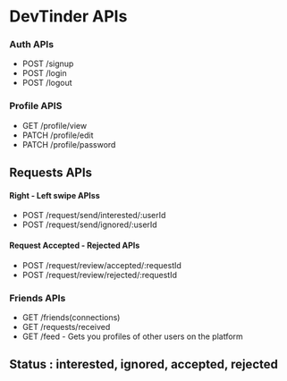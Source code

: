 # DevTinder APIs

### Auth APIs
- POST /signup
- POST /login
- POST /logout

### Profile APIS
- GET /profile/view
- PATCH /profile/edit
- PATCH /profile/password


## Requests APIs
#### Right - Left swipe APIss
- POST /request/send/interested/:userId
- POST /request/send/ignored/:userId
#### Request Accepted - Rejected APIs
- POST /request/review/accepted/:requestId
- POST /request/review/rejected/:requestId

### Friends APIs
- GET /friends(connections)
- GET /requests/received
- GET /feed - Gets you profiles of other users on the platform

## Status : interested, ignored, accepted, rejected
